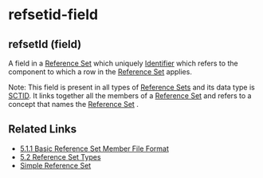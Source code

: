 # refsetid-field

## refsetId (field)

A field in a [Reference Set](https://confluence.ihtsdotools.org/display/DOCGLOSS/Reference+Set) which uniquely [Identifier](https://confluence.ihtsdotools.org/display/DOCGLOSS/Identifier) which refers to the component to which a row in the [Reference Set](https://confluence.ihtsdotools.org/display/DOCGLOSS/Reference+Set) applies.

Note: This field is present in all types of [Reference Sets](https://confluence.ihtsdotools.org/display/DOCGLOSS/Reference+Set) and its data type is [SCTID](https://confluence.ihtsdotools.org/display/DOCGLOSS/SCTID). It links together all the members of a [Reference Set](https://confluence.ihtsdotools.org/display/DOCGLOSS/Reference+Set) and refers to a concept that names the [Reference Set](https://confluence.ihtsdotools.org/display/DOCGLOSS/Reference+Set) .

## Related Links

* [5.1.1 Basic Reference Set Member File Format](../../../../5.1.1-Basic-Reference-Set-Member-File-Format_28739345.html)
* [5.2 Reference Set Types](../../../../5.2-Reference-Set-Types_28739366.html)
* [Simple Reference Set](https://confluence.ihtsdotools.org/display/WIPRELFMT/Simple+Reference+Set)
